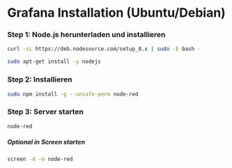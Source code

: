 # Grafana Installation (Ubuntu/Debian)
### Step 1: Node.js herunterladen und installieren
```bash
curl -sL https://deb.nodesource.com/setup_8.x | sudo -E bash -

sudo apt-get install -y nodejs
```

### Step 2: Installieren
```bash
sudo npm install -g --unsafe-perm node-red
```

### Step 3: Server starten
```bash
node-red
```

##### Optional in Screen starten
```bash
screen -d -m node-red
```
